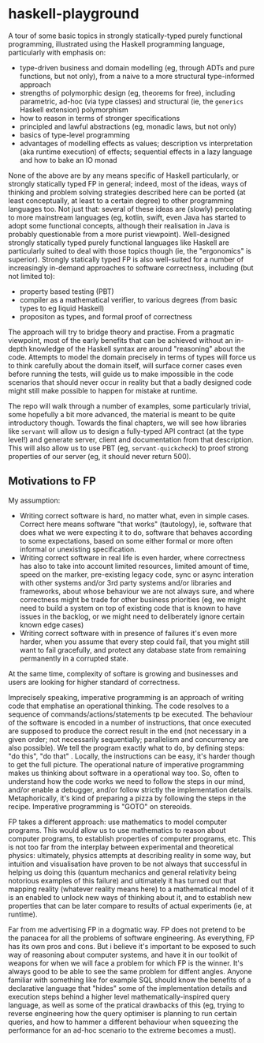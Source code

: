 # haskell-playground

A tour of some basic topics in strongly statically-typed purely functional programming, illustrated using the Haskell programming language, particularly with emphasis on: 
* type-driven business and domain modelling (eg, through ADTs and pure functions, but not only), from a naive to a more structural type-informed approach
* strengths of polymorphic design (eg, theorems for free), including parametric, ad-hoc (via type classes) and structural (ie, the `generics` Haskell extension) polymorphism
* how to reason in terms of stronger specifications
* principled and lawful abstractions (eg, monadic laws, but not only)
* basics of type-level programming 
* advantages of modelling effects as values; description vs interpretation (aka runtime execution) of effects; sequential effects in a lazy language and how to bake an IO monad 

None of the above are by any means specific of Haskell particularly, or strongly statically typed FP in general; indeed, most of the ideas, ways of thinking and problem solving strategies described here can be ported (at least conceptually, at least to a certain degree) to other programming languages too. Not just that: several of these ideas are (slowly) percolating to more mainstream languages (eg, kotlin, swift, even Java has started to adopt some functional concepts, although their realisation in Java is probably questionable from a more purist viewpoint). Well-designed strongly statically typed purely functional languages like Haskell are particularly suited to deal with those topics though (ie, the "ergonomics" is superior). Strongly statically typed FP is also well-suited for a number of increasingly in-demand approaches to software correctness, including (but not limited to): 
* property based testing (PBT)
* compiler as a mathematical verifier, to various degrees (from basic types to eg liquid Haskell)
* propositon as types, and formal proof of correctness 

The approach will try to bridge theory and practise. From a pragmatic viewpoint, most of the early benefits that can be achieved without an in-depth knowledge of the Haskell syntax are around "reasoning" about the code. Attempts to model the domain precisely in terms of types will force us to think carefully about the domain itself, will surface corner cases even before running the tests, will guide us to make impossible in the code scenarios that should never occur in reality but that a badly designed code might still make possible to happen for mistake at runtime. 

The repo will walk through a number of examples, some particularly trivial, some hopefully a bit more advanced, the material is meant to be quite introductory though.
Towards the final chapters, we will see how libraries like `servant` will allow us to design a fully-typed API contract (at the type level!) and generate server, client and documentation from that description. This will also allow us to use PBT (eg, `servant-quickcheck`) to proof strong properties of our server (eg, it should never return 500). 

 
## Motivations to FP

My assumption: 
* Writing correct software is hard, no matter what, even in simple cases. Correct here means software "that works" (tautology), ie, software that does what we were expecting it to do, software that behaves according to some expectations, based on some either formal or more often informal or unexisting specification. 
* Writing correct software in real life is even harder, where correctness has also to take into account limited resources, limited amount of time, speed on the marker, pre-existing legacy code, sync or async interation with other systems and/or 3rd party systems and/or libraries and frameworks, about whose behaviour we are not always sure, and where correctness might be trade for other business priorities (eg, we might need to build a system on top of existing code that is known to have issues in the backlog, or we might need to deliberately ignore certain known edge cases) 
* Writing correct software with in presence of failures it's even more harder, when you assume that every step could fail, that you might still want to fail gracefully, and protect any database state from remaining permanently in a corrupted state. 

At the same time, complexity of softare is growing and businesses and users are looking for higher standard of correctness. 

Imprecisely speaking, imperative programming is an approach of writing code that emphatise an operational thinking. The code resolves to a sequence of commands/actions/statements tp be executed. The behaviour of the software is encoded in a number of instructions, that once executed are supposed to produce the correct result in the end (not necessary in a given order; not necessarily sequentially; parallelism and concurrency are also possible). We tell the program exactly what to do, by defining steps: "do this", "do that" . Locally, the instructions can be easy, it's harder though to get the full picture. The operational nature of imperative programming makes us thinking about software in a operational way too. So, often to understand how the code works we need to follow the steps in our mind, and/or enable a debugger, and/or follow strictly the implementation details. Metaphorically, it's kind of preparing a pizza by following the steps in the recipe. Imperative programming is "GOTO" on stereoids. 

FP takes a different approach: use mathematics to model computer programs. This would allow us to use mathematics to reason about computer programs, to establish properties of computer programs, etc. This is not too far from the interplay between experimental and theoretical physics: ultimately, physics attempts at describing reality in some way, but intuition and visualisation have proven to be not always that successful in helping us doing this (quantum mechanics and general relativity being notorious examples of this failure) and ultimately it has turned out that mapping reality (whatever reality means here) to a mathematical model of it is an enabled to unlock new ways of thinking about it, and to establish new properties that can be later compare to results of actual experiments (ie, at runtime).  

Far from me advertising FP in a dogmatic way. FP does not pretend to be the panacea for all the problems of software engineering. 
As everything, FP has its own pros and cons. But i believe it's important to be exposed to such way of reasoning about computer systems, and have it in our toolkit of weapons for when we will face a problem for which FP is the winner. It's always good to be able to see the same problem for diffent angles. Anyone familiar with something like for example SQL should know the benefits of a declarative language that "hides" some of the implementation details and execution steps behind a higher level mathematically-inspired query language, as well as some of the pratical drawbacks of this (eg, trying to reverse engineering how the query optimiser is planning to run certain queries, and how to hammer a different behaviour when squeezing the performance for an ad-hoc scenario to the extreme becomes a must). 
